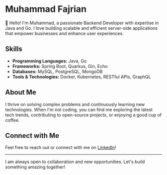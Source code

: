# Muhammad Fajrian

👋 Hello! I'm Muhammad, a passionate Backend Developer with expertise in Java and Go. I love building scalable and efficient server-side applications that empower businesses and enhance user experiences.

## Skills
- **Programming Languages:** Java, Go
- **Frameworks:** Spring Boot, Quarkus, Gin, Echo
- **Databases:** MySQL, PostgreSQL, MongoDB
- **Tools & Technologies:** Docker, Kubernetes, RESTful APIs, GraphQL

## About Me
I thrive on solving complex problems and continuously learning new technologies. When I'm not coding, you can find me exploring the latest tech trends, contributing to open-source projects, or enjoying a good cup of coffee.

## Connect with Me
Feel free to reach out or connect with me on [LinkedIn](https://www.linkedin.com/in/muhammad-fajrian/)!

---

I am always open to collaboration and new opportunities. Let's build something amazing together!

